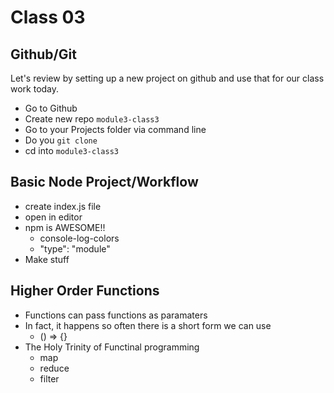 # Class 03

## Github/Git

Let's review by setting up a new project on github and use that for our class 
work today.

* Go to Github
* Create new repo `module3-class3`
* Go to your Projects folder via command line
* Do you `git clone`
* cd into `module3-class3`

## Basic Node Project/Workflow

* create index.js file
* open in editor
* npm is AWESOME!!
    * console-log-colors
    * "type": "module"
* Make stuff

## Higher Order Functions

* Functions can pass functions as paramaters
* In fact, it happens so often there is a short form we can use 
    * () => {}
* The Holy Trinity of Functinal programming
    * map
    * reduce
    * filter
